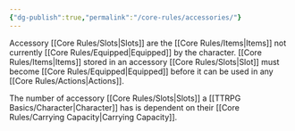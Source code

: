 ```yaml
---
{"dg-publish":true,"permalink":"/core-rules/accessories/"}
---
```


Accessory [[Core Rules/Slots\|Slots]] are the [[Core Rules/Items\|Items]] not currently [[Core Rules/Equipped\|Equipped]] by the character. [[Core Rules/Items\|Items]] stored in an accessory [[Core Rules/Slots\|Slot]] must become [[Core Rules/Equipped\|Equipped]] before it can be used in any [[Core Rules/Actions\|Actions]].

The number of accessory [[Core Rules/Slots\|Slots]] a [[TTRPG Basics/Character\|Character]] has is dependent on their [[Core Rules/Carrying Capacity\|Carrying Capacity]].